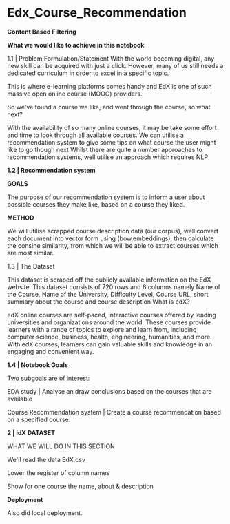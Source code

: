 # Edx_Course_Recommendation



**Content Based Filtering**


**What we would like to achieve in this notebook**


1.1 | Problem Formulation/Statement
With the world becoming digital, any new skill can be acquired with just a click. However, many of us still needs a dedicated curriculum in order to excel in a specific topic.

This is where e-learning platforms comes handy and EdX is one of such massive open online course (MOOC) providers.

So we've found a course we like, and went through the course, so what next?

With the availability of so many online courses, it may be take some effort and time to look through all available courses.
We can utilise a recommendation system to give some tips on what course the user might like to go though next
Whilst there are quite a number approaches to recommendation systems, well utilise an approach which requires NLP

**1.2 | Recommendation system**

**GOALS**

The purpose of our recommendation system is to inform a user about possible courses they make like, based on a course they liked.


**METHOD**

We will utilise scrapped course description data (our corpus), well convert each document into vector form using (bow,embeddings), then calculate the consine similarity, from which we will be able to extract courses which are most similar.


1.3 | The Dataset

This dataset is scraped off the publicly available information on the EdX website.
This dataset consists of 720 rows and 6 columns namely Name of the Course, Name of the University, Difficulty Level, Course URL, short summary about the course and course description
What is edX?

edX online courses are self-paced, interactive courses offered by leading universities and organizations around the world. These courses provide learners with a range of topics to explore and learn from, including computer science, business, health, engineering, humanities, and more. With edX courses, learners can gain valuable skills and knowledge in an engaging and convenient way.




**1.4 | Notebook Goals**

Two subgoals are of interest:

EDA study | Analyse an draw conclusions based on the courses that are available

Course Recommendation system | Create a course recommendation based on a specified course.



**2 | idX DATASET**

WHAT WE WILL DO IN THIS SECTION

We'll read the data EdX.csv

Lower the register of column names

Show for one course the name, about & description


**Deployment**

Also did local deployment.
